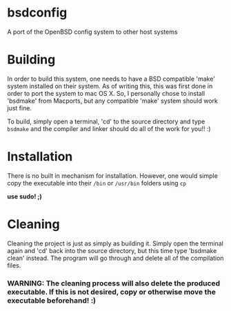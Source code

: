 # bsdconfig
A port of the OpenBSD config system to other host systems

# Building
In order to build this system, one needs to have a BSD compatible 'make' system installed on their system. As of writing this, this was first done in order to port the system to mac OS X. So, I personally chose to install 'bsdmake' from Macports, but any compatible 'make' system should work just fine.

To build, simply open a terminal, 'cd' to the source directory and type `bsdmake` and the compiler and linker should do all of the work for you!! :)

# Installation
There is no built in mechanism for installation. However, one would simple copy the executable into their `/bin` or `/usr/bin` folders using `cp` 

__use sudo! ;)__

# Cleaning
Cleaning the project is just as simply as building it. Simply open the terminal again and 'cd' back into the source directory, but this time type 'bsdmake clean' instead. The program will go through and delete all of the compilation files.

### WARNING: The cleaning process will also delete the produced executable. If this is not desired, copy or otherwise move the executable beforehand! :)
